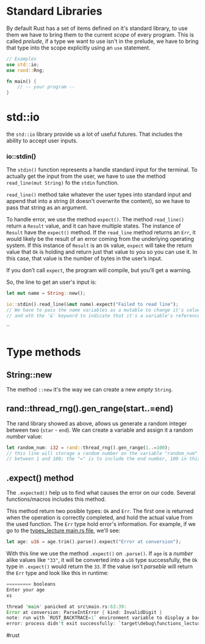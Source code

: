 # Standard Libraries
By default Rust has a set of items defined on it's standard library, to use them  we have to bring them to the current _scope_ of every program. This is called _prelude_, if a type we want to use isn't in the prelude, we have to bring that type into the scope explicitly using an `use` statement.

```rust
// Examples
use std::io;
use rand::Rng;

fn main() {
	// -- your program --
}
```
# std::io
the `std::io` library provide us a lot of useful futures. That includes the ability to accept user inputs.

### io::stdin()
The `stdin()` function represents a handle standard input for the terminal. To actually get the input from the user, we have to use the method `read_line(mut String)` fo the `stdin` function.

`read_line()` method take whatever the user types into standard input and append that into a string (it doesn't overwrite the content), so we have to pass that string as an argument. 

To handle error, we use the method `expect()`. The method `read_line()` return a `Result` value, and it can have multiple states. The instance of `Result` have the `expect()` method. If the `read_line` method returns an `Err`, it would likely be the result of an error coming from the underlying operating system. If this instance of `Result` is an `Ok` value, `expect` will take the return value that `Ok` is holding and return just that value to you so you can use it. In this case, that value is the number of bytes in the user’s input.

If you don’t call `expect`, the program will compile, but you’ll get a warning.

So, the line to get an user's input is:

```rust
let mut name = String::new();

io::stdin().read_line(&mut name).expect("Failed to read line");
// We have to pass the name variables as a mutable to change it's value
// and wth the '&' keyword to indicate that it's a variable's reference
```
``
# Type methods

## String::new
The method `::new` it's the way we can create a new _empty_ `String`. 

## rand::thread_rng().gen_range(start..=end)
The rand library showed as above, allows us generate a random integer between two (`star` - `end`). We can create a variable and assign it a random _number_ value:

```rust
let random_num: i32 = rand::thread_rng().gen_range(1..=100);
// this line will storage a random number on the variable "random_num"
// between 1 and 100; the "=" is to include the end number, 100 in this case
```

## .expect() method
The `.expected()` help us to find what causes the error on our code. Several functions/macros includes this method. 

This method return two posible types: `Ok` and `Err`. The first one is returned when the operation is correctly completed, and hold the actual value from the used function. The `Err` type hold error's information. For example, if we go to the [types_lecture main.rs file](../Source/types_lecture/src/main.rs), we'll see:

```rust
let age: u16 = age.trim().parse().expect("Error at conversion");
```

With this line we use the method `.expect()` on `.parse()`. If `age` is a _number_ alike values like `"33"`, it will be converted into a `u16` type successfully, the `Ok` type in `.expect()` would return the `33`. If the value isn't _parseble_ will return the `Err` type and look like this in runtime:

```rust
========= booleans
Enter your age
xs

thread 'main' panicked at src\main.rs:63:39:
Error at conversion: ParseIntError { kind: InvalidDigit }
note: run with `RUST_BACKTRACE=1` environment variable to display a backtrace
error: process didn't exit successfully: `target\debug\functions_lecture.exe` (exit code: 101)
```

#rust